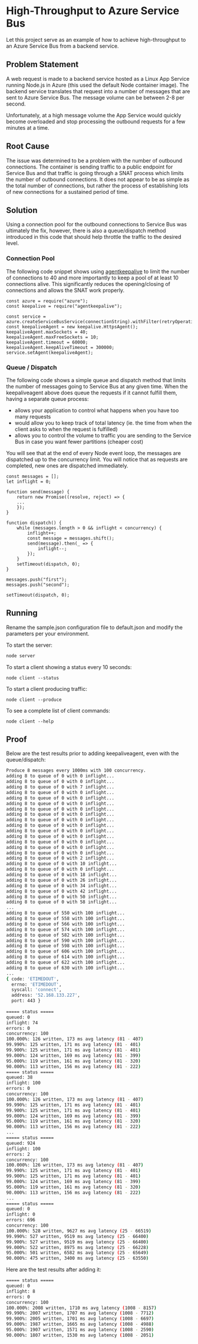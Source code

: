 # High-Throughput to Azure Service Bus

Let this project serve as an example of how to achieve high-throughput to an Azure Service Bus from a backend service.

## Problem Statement

A web request is made to a backend service hosted as a Linux App Service running Node.js in Azure (this used the default Node container image). The backend service translates that request into a number of messages that are sent to Azure Service Bus. The message volume can be between 2-8 per second.

Unfortunately, at a high message volume the App Service would quickly become overloaded and stop processing the outbound requests for a few minutes at a time.

## Root Cause

The issue was determined to be a problem with the number of outbound connections. The container is sending traffic to a public endpoint for Service Bus and that traffic is going through a SNAT process which limits the number of outbound connections. It does not appear to be as simple as the total number of connections, but rather the process of establishing lots of new connections for a sustained period of time.

## Solution

Using a connection pool for the outbound connections to Service Bus was ultimately the fix, however, there is also a queue/dispatch method introduced in this code that should help throttle the traffic to the desired level.

### Connection Pool

The following code snippet shows using [agentkeepalive](https://github.com/node-modules/agentkeepalive) to limit the number of connections to 40 and more importantly to keep a pool of at least 10 connections alive. This significantly reduces the opening/closing of connections and allows the SNAT work properly.

```node
const azure = require("azure");
const keepalive = require("agentkeepalive");

const service = azure.createServiceBusService(connectionString).withFilter(retryOperations);
const keepaliveAgent = new keepalive.HttpsAgent();
keepaliveAgent.maxSockets = 40;
keepaliveAgent.maxFreeSockets = 10;
keepaliveAgent.timeout = 60000;
keepaliveAgent.keepAliveTimeout = 300000;
service.setAgent(keepaliveAgent);
```

### Queue / Dispatch

The following code shows a simple queue and dispatch method that limits the number of messages going to Service Bus at any given time. When the keepaliveagent above does queue the requests if it cannot fulfill them, having a separate queue process:

* allows your application to control what happens when you have too many requests
* would allow you to keep track of total latency (ie. the time from when the client asks to when the request is fulfilled)
* allows you to control the volume to traffic you are sending to the Service Bus in case you want fewer partitions (cheaper cost)

You will see that at the end of every Node event loop, the messages are dispatched up to the concurrency limit. You will notice that as requests are completed, new ones are dispatched immediately.

```node
const messages = [];
let inflight = 0;

function send(message) {
    return new Promise((resolve, reject) => {
    ...
    });
}

function dispatch() {
    while (messages.length > 0 && inflight < concurrency) {
        inflight++;
        const message = messages.shift();
        send(message).then(_ => {
            inflight--;
        });
    }
    setTimeout(dispatch, 0);
}

messages.push("first");
messages.push("second");

setTimeout(dispatch, 0);
```

## Running

Rename the sample.json configuration file to default.json and modify the parameters per your environment.

To start the server:

```bash
node server
```

To start a client showing a status every 10 seconds:

```
node client --status
```

To start a client producing traffic:

```
node client --produce
```

To see a complete list of client commands:

```
node client --help
```

## Proof

Below are the test results prior to adding keepaliveagent, even with the queue/dispatch:

```bash
Produce 8 messages every 1000ms with 100 concurrency.
adding 8 to queue of 0 with 0 inflight...
adding 8 to queue of 0 with 0 inflight...
adding 8 to queue of 0 with 7 inflight...
adding 8 to queue of 0 with 0 inflight...
adding 8 to queue of 0 with 0 inflight...
adding 8 to queue of 0 with 0 inflight...
adding 8 to queue of 0 with 0 inflight...
adding 8 to queue of 0 with 0 inflight...
adding 8 to queue of 0 with 0 inflight...
adding 8 to queue of 0 with 0 inflight...
adding 8 to queue of 0 with 0 inflight...
adding 8 to queue of 0 with 0 inflight...
adding 8 to queue of 0 with 0 inflight...
adding 8 to queue of 0 with 0 inflight...
adding 8 to queue of 0 with 0 inflight...
adding 8 to queue of 0 with 2 inflight...
adding 8 to queue of 0 with 10 inflight...
adding 8 to queue of 0 with 0 inflight...
adding 8 to queue of 0 with 18 inflight...
adding 8 to queue of 0 with 26 inflight...
adding 8 to queue of 0 with 34 inflight...
adding 8 to queue of 0 with 42 inflight...
adding 8 to queue of 0 with 50 inflight...
adding 8 to queue of 0 with 58 inflight...
...
adding 8 to queue of 550 with 100 inflight...
adding 8 to queue of 558 with 100 inflight...
adding 8 to queue of 566 with 100 inflight...
adding 8 to queue of 574 with 100 inflight...
adding 8 to queue of 582 with 100 inflight...
adding 8 to queue of 590 with 100 inflight...
adding 8 to queue of 598 with 100 inflight...
adding 8 to queue of 606 with 100 inflight...
adding 8 to queue of 614 with 100 inflight...
adding 8 to queue of 622 with 100 inflight...
adding 8 to queue of 630 with 100 inflight...
...
{ code: 'ETIMEDOUT',
  errno: 'ETIMEDOUT',
  syscall: 'connect',
  address: '52.168.133.227',
  port: 443 }
 
===== status =====
queued: 0
inflight: 74
errors: 0
concurrency: 100
100.000%: 126 written, 173 ms avg latency (81 - 407)
99.990%: 125 written, 171 ms avg latency (81 - 401)
99.900%: 125 written, 171 ms avg latency (81 - 401)
99.000%: 124 written, 169 ms avg latency (81 - 399)
95.000%: 119 written, 161 ms avg latency (81 - 320)
90.000%: 113 written, 156 ms avg latency (81 - 222)
===== status =====
queued: 38
inflight: 100
errors: 0
concurrency: 100
100.000%: 126 written, 173 ms avg latency (81 - 407)
99.990%: 125 written, 171 ms avg latency (81 - 401)
99.900%: 125 written, 171 ms avg latency (81 - 401)
99.000%: 124 written, 169 ms avg latency (81 - 399)
95.000%: 119 written, 161 ms avg latency (81 - 320)
90.000%: 113 written, 156 ms avg latency (81 - 222)
...
===== status =====
queued: 924
inflight: 100
errors: 2
concurrency: 100
100.000%: 126 written, 173 ms avg latency (81 - 407)
99.990%: 125 written, 171 ms avg latency (81 - 401)
99.900%: 125 written, 171 ms avg latency (81 - 401)
99.000%: 124 written, 169 ms avg latency (81 - 399)
95.000%: 119 written, 161 ms avg latency (81 - 320)
90.000%: 113 written, 156 ms avg latency (81 - 222)
...
===== status =====
queued: 0
inflight: 0
errors: 696
concurrency: 100
100.000%: 528 written, 9627 ms avg latency (25 - 66519)
99.990%: 527 written, 9519 ms avg latency (25 - 66400)
99.900%: 527 written, 9519 ms avg latency (25 - 66400)
99.000%: 522 written, 8975 ms avg latency (25 - 66228)
95.000%: 501 written, 6582 ms avg latency (25 - 65649)
90.000%: 475 written, 3400 ms avg latency (25 - 63550)
```

Here are the test results after adding it:

```bash
===== status =====
queued: 0
inflight: 8
errors: 0
concurrency: 100
100.000%: 2008 written, 1710 ms avg latency (1008 - 8157)
99.990%: 2007 written, 1707 ms avg latency (1008 - 7712)
99.900%: 2005 written, 1701 ms avg latency (1008 - 6697)
99.000%: 1987 written, 1665 ms avg latency (1008 - 4988)
95.000%: 1907 written, 1571 ms avg latency (1008 - 2590)
90.000%: 1807 written, 1530 ms avg latency (1008 - 2051)
```
